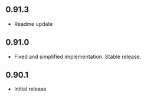 ## 0.91.3

* Readme update

## 0.91.0

* Fixed and simplified implementation. Stable release.

## 0.90.1

* Initial release

